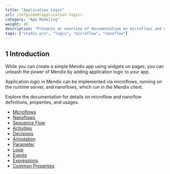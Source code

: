 ```yaml
---
title: "Application Logic"
url: /refguide8/application-logic/
category: "App Modeling"
weight: 40
description: "Presents an overview of documentation on microflows and nanoflows."
tags: ["studio pro", "logic", "microflow", "nanoflow"]
---
```


## 1 Introduction

While you can create a simple Mendix app using widgets on pages, you can unleash the power of Mendix by adding application logic to your app.

Application logic in Mendix can be implemented via microflows, running on the runtime server, and nanoflows, which run in the Mendix client.

Explore the documentation for details on microflow and nanoflow definitions, properties, and usages.

* [Microflows](/refguide8/microflows/)
* [Nanoflows](/refguide8/nanoflows/)
* [Sequence Flow](/refguide8/sequence-flow/)
* [Activities](/refguide8/activities/)
* [Decisions](/refguide8/decisions/)
* [Annotation](/refguide8/annotation/)
* [Parameter](/refguide8/parameter/)
* [Loop](/refguide8/loop/)
* [Events](/refguide8/events/)
* [Expressions](/refguide8/expressions/)
* [Common Properties](/refguide8/microflow-element-common-properties/)
